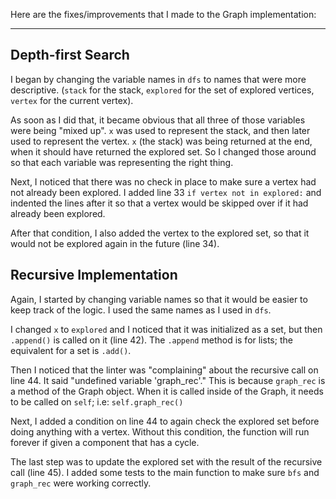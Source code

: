 Here are the fixes/improvements that I made to the Graph implementation:

---
## Depth-first Search
I began by changing the variable names in `dfs` to names that were more descriptive. (`stack` for the stack, `explored` for the set of explored vertices, `vertex` for the current vertex). 

As soon as I did that, it became obvious that all three of those variables were being "mixed up". `x` was used to represent the stack, and then later used to represent the vertex. `x` (the stack) was being returned at the end, when it should have returned the explored set. So I changed those around so that each variable was representing the right thing.

Next, I noticed that there was no check in place to make sure a vertex had not already been explored. I added line 33 `if vertex not in explored:` and indented the lines after it so that a vertex would be skipped over if it had already been explored.

After that condition, I also added the vertex to the explored set, so that it would not be explored again in the future (line 34). 

## Recursive Implementation
Again, I started by changing variable names so that it would be easier to keep track of the logic. I used the same names as I used in `dfs`.

I changed `x` to `explored` and I noticed that it was initialized as a set, but then `.append()` is called on it (line 42). The `.append` method is for lists; the equivalent for a set is `.add()`.

Then I noticed that the linter was "complaining" about the recursive call on line 44. It said "undefined variable 'graph_rec'." This is because `graph_rec` is a method of the Graph object. When it is called inside of the Graph, it needs to be called on `self`; i.e: `self.graph_rec()`

Next, I added a condition on line 44 to again check the explored set before doing anything with a vertex. Without this condition, the function will run forever if given a component that has a cycle.

The last step was to update the explored set with the result of the recursive call (line 45). I added some tests to the main function to make sure `bfs` and `graph_rec` were working correctly.